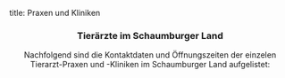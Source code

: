 title: Praxen und Kliniken

<!-- Jumbotron Header -->
<div markdown="1">
<header class="jumbotron">

### Tierärzte im Schaumburger Land

Nachfolgend sind die Kontaktdaten und Öffnungszeiten der einzelen Tierarzt-Praxen und -Kliniken im Schaumburger Land aufgelistet:

</header>
</div>

<!-- Vet med logo Lizenz, welches wir von Wikimedia haben:
"<a href="http://commons.wikimedia.org/wiki/File:Vetlogo.svg#mediaviewer/Datei:Vetlogo.svg">Vetlogo</a>“ von uwemueller - <span class="int-own-work">Eigenes Werk</span>. Lizenziert unter <a href="http://creativecommons.org/licenses/by-sa/3.0/" title="Creative Commons Attribution-Share Alike 3.0">CC BY-SA 3.0</a> über <a href="//commons.wikimedia.org/wiki/">Wikimedia Commons</a>.
-->